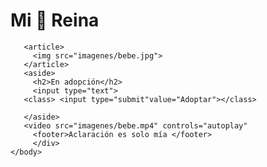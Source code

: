 <!DOCTYPE html>
<html lang="en">
  <head>
    <title>de a poco</title>
    <meta charset="UTF-8">
   <link rel="stylesheet" href="hoja.css"
    <meta name="viewport" content="initial-scale=1">
    </head>
    <body>
      <div class="contenedor"
         <header>
                 <h1>Mi 👑 Reina</h1>
         </header>
    
       <article>
         <img src="imagenes/bebe.jpg">
       </article>
       <aside>
         <h2>En adopción</h2>
         <input type="text">
       <class> <input type="submit"value="Adoptar"></class>
         
       </aside>
       <video src="imagenes/bebe.mp4" controls="autoplay"
         <footer>Aclaración es solo mía </footer>
         </div>
    </body>
</html> 
